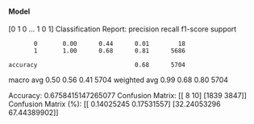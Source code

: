 #### Model
[0 1 0 ... 1 0 1]
Classification Report:
              precision    recall  f1-score   support

           0       0.00      0.44      0.01        18
           1       1.00      0.68      0.81      5686

    accuracy                           0.68      5704
   macro avg       0.50      0.56      0.41      5704
weighted avg       0.99      0.68      0.80      5704

Accuracy: 0.6758415147265077
Confusion Matrix:
[[   8   10]
 [1839 3847]]
Confusion Matrix (%):
[[ 0.14025245  0.17531557]
 [32.24053296 67.44389902]]
